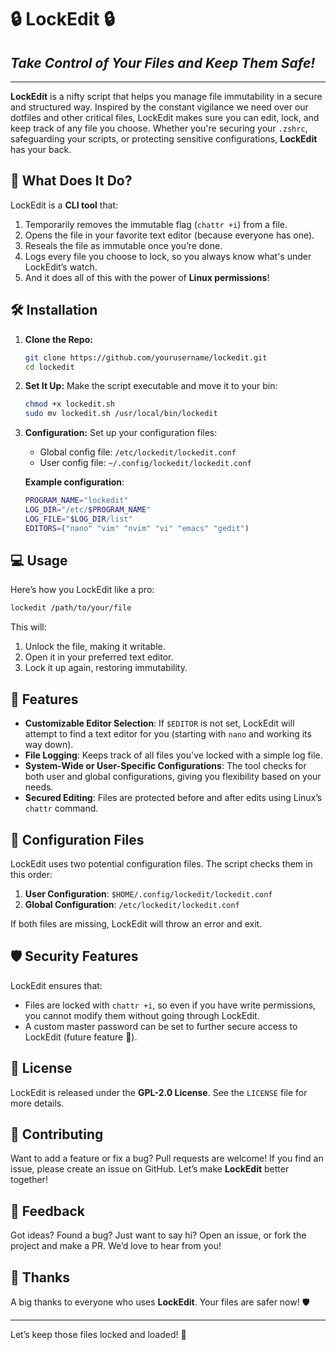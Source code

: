 # 🔒 **LockEdit** 🔒

## **_Take Control of Your Files and Keep Them Safe!_**

---

**LockEdit** is a nifty script that helps you manage file immutability in a secure and structured way. Inspired by the constant vigilance we need over our dotfiles and other critical files, LockEdit makes sure you can edit, lock, and keep track of any file you choose. Whether you're securing your `.zshrc`, safeguarding your scripts, or protecting sensitive configurations, **LockEdit** has your back.

## 📜 **What Does It Do?**

LockEdit is a **CLI tool** that:

1. Temporarily removes the immutable flag (`chattr +i`) from a file.
2. Opens the file in your favorite text editor (because everyone has one).
3. Reseals the file as immutable once you’re done.
4. Logs every file you choose to lock, so you always know what's under LockEdit’s watch.
5. And it does all of this with the power of **Linux permissions**!

## 🛠️ **Installation**

1. **Clone the Repo:**

   ```bash
   git clone https://github.com/yourusername/lockedit.git
   cd lockedit
   ```

2. **Set It Up:**
   Make the script executable and move it to your bin:

   ```bash
   chmod +x lockedit.sh
   sudo mv lockedit.sh /usr/local/bin/lockedit
   ```

3. **Configuration:**
   Set up your configuration files:

   - Global config file: `/etc/lockedit/lockedit.conf`
   - User config file: `~/.config/lockedit/lockedit.conf`

   **Example configuration**:

   ```bash
   PROGRAM_NAME="lockedit"
   LOG_DIR="/etc/$PROGRAM_NAME"
   LOG_FILE="$LOG_DIR/list"
   EDITORS=("nano" "vim" "nvim" "vi" "emacs" "gedit")
   ```

## 💻 **Usage**

Here’s how you LockEdit like a pro:

```bash
lockedit /path/to/your/file
```

This will:

1. Unlock the file, making it writable.
2. Open it in your preferred text editor.
3. Lock it up again, restoring immutability.

## 🚀 **Features**

- **Customizable Editor Selection**: If `$EDITOR` is not set, LockEdit will attempt to find a text editor for you (starting with `nano` and working its way down).
- **File Logging**: Keeps track of all files you've locked with a simple log file.
- **System-Wide or User-Specific Configurations**: The tool checks for both user and global configurations, giving you flexibility based on your needs.
- **Secured Editing**: Files are protected before and after edits using Linux’s `chattr` command.

## 📂 **Configuration Files**

LockEdit uses two potential configuration files. The script checks them in this order:

1. **User Configuration**: `$HOME/.config/lockedit/lockedit.conf`
2. **Global Configuration**: `/etc/lockedit/lockedit.conf`

If both files are missing, LockEdit will throw an error and exit.

## 🛡️ **Security Features**

LockEdit ensures that:

- Files are locked with `chattr +i`, so even if you have write permissions, you cannot modify them without going through LockEdit.
- A custom master password can be set to further secure access to LockEdit (future feature 🚧).

## 📝 **License**

LockEdit is released under the **GPL-2.0 License**. See the `LICENSE` file for more details.

## 🌟 **Contributing**

Want to add a feature or fix a bug? Pull requests are welcome! If you find an issue, please create an issue on GitHub. Let’s make **LockEdit** better together!

## 💬 **Feedback**

Got ideas? Found a bug? Just want to say hi? Open an issue, or fork the project and make a PR. We’d love to hear from you!

## 🙏 **Thanks**

A big thanks to everyone who uses **LockEdit**. Your files are safer now! 🛡️

---

Let’s keep those files locked and loaded! 🔐
